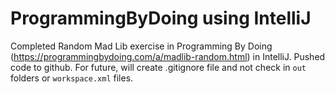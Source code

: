 # ProgrammingByDoing using IntelliJ

Completed Random Mad Lib exercise in Programming By Doing (https://programmingbydoing.com/a/madlib-random.html) in IntelliJ.
Pushed code to github.  For future, will create .gitignore file and not check in `out` folders or `workspace.xml` files.
